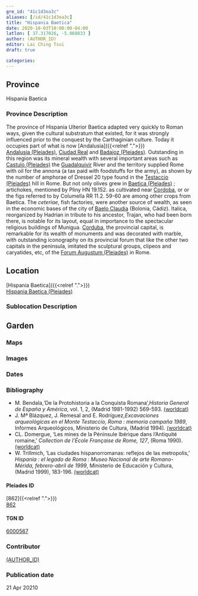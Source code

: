 ```yaml
---
gre_id: "41c1d3ea3c"
aliases: [/id/41c1d3ea3c]
title: "Hispania Baetica"
date: 2020-10-03T10:00:00-04:00
latlon: [ 37.317026, -5.060833 ]
author: (AUTHOR_ID)
editor: Lai Ching Tsui
draft: true

categories:
---
```


## Province
Hispania Baetica

### Province Description
The province of Hispania Ulterior Baetica adapted very quickly to Roman ways, given the cultural substratum that existed, for it was strongly influenced prior to the conquest by the Carthaginian culture. Today it occupies part of what is now [Andalusia]({{<relref ".">}}) \
[Andalusia (Pleiades)](https://pleiades.stoa.org/places/195101632), [Ciudad Real](link) and [Badajoz (Pleiades)](https://pleiades.stoa.org/places/931117398). Outstanding in this region was its mineral wealth with several important areas such as [Castulo (Pleiades)](https://pleiades.stoa.org/places/265855) the [Guadalquivir](link) River and the territory supplied Rome with oil for the annona (a tax paid with foodstuffs for the army), as shown by the number of amphorae of Dressel 20 type found in the [Testaccio (Pleiades)](https://pleiades.stoa.org/places/375710890) hill in Rome.  But not only olives grew in [Baetica (Pleiades)](https://pleiades.stoa.org/places/862) ; artichokes, mentioned by Pliny HN 19.152. as cultivated near [Cordoba](link), or or the figs referred to by Columella RR 11.2. 59-60 are among other crops from Baetica. The *ceteriae*, fish factories, were another source of wealth, as seen in the economic bases of the city of [Baelo Claudia](link) (Bolonia, Cádiz). Italica, reorganized by Hadrian in tribute to his ancestor, Trajan, who had been born there, is notable for its layout, equal in importance to the spectacular religious buildings of Munigua. [Corduba](link), the provincial capital, is remarkable for its wealth of monuments and was decorated with marble, with outstanding iconography on its provincial forum that like the other two capitals in the peninsula, imitated the sculptural groups, clipeos and caryatides, etc, of the [Forum Augustum (Pleiades)](https://pleiades.stoa.org/places/47606496) in Rome.

## Location
[Hispania Baetica]({{<relref ".">}}) \
[Hispania Baetica (Pleiades)](https://pleiades.stoa.org/places/862)  


<!--## Sublocation-->

<!--
[AREA WITHIN LOCATION, LIKE “PALATINE HILL”](GEOREFERENCE LINK)
A sublocation is any area larger than an individual garden, but located within a location. I would always try to include a link to a controlled vocabulary here if possible. This ID may well be different from the Garden ID, e.g., Pompeii versus a Garden in one of the houses which has its own Pleiades ID.
-->

### Sublocation Description


## Garden
<!-- List of gardens in province -->
<!-- May be left blank for now -->

### Maps

<!--
{{< figure src="IMG_URL" alt="ALT_TEXT" title="CAPTION" >}}
-->

### Images

<!--
{{< figure src="IMG_URL" alt="ALT_TEXT" title="CAPTION" >}}
-->

### Dates


### Bibliography

* M. Bendala,‘De la Protohistoria a la Conquista Romana’,*Historia General de España y América*, vol. 1, 2, (Madrid 1981-1992) 569-593. [(worldcat)](http://www.worldcat.org/oclc/506194962)
* J. Mª Blázquez, J. Remesal and E. Rodríguez,*Excavaciones arqueológicas en el Monte Testaccio, Roma : memoria campaña 1989*, Informes Arqueológicos, Ministerio de Cultura, (Madrid 1994). [(worldcat)](http://www.worldcat.org/oclc/506194962)
* CL. Domergue, ‘Les mines de la Péninsule Ibérique dans l’Antiquité romaine,’ *Collection de l’École Française de Rome, 127*, (Roma 1990). [(worldcat)](http://www.worldcat.org/oclc/1039552105)
* W. Trillmich, ‘Las ciudades hispanorromanas: reflejos de las metropolis,’ *Hispania : el legado de Roma : Museo Nacional de arte Romano-Mérida, febrero-abril de 1999*, Ministerio de Educación y Cultura, (Madrid 1999), 183-196. [(worldcat)](http://www.worldcat.org/oclc/66909836)

#### Pleiades ID
[862]{{<relref ".">}}) \
[862](https://pleiades.stoa.org/places/862)

#### TGN ID
[6000567]( http://vocab.getty.edu/page/tgn/6000567)

### Contributor
[(AUTHOR_ID)](link) <!-- - (ORCID: [xxx](link)) -->

### Publication date

21 Apr 20210
